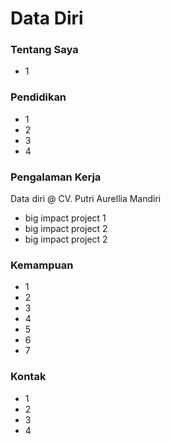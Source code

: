 # Data Diri

### Tentang Saya
- 1

### Pendidikan
- 1
- 2
- 3
- 4

### Pengalaman Kerja
Data diri @ CV. Putri Aurellia Mandiri
- big impact project 1
- big impact project 2
- big impact project 2

### Kemampuan
- 1
- 2
- 3
- 4
- 5
- 6
- 7

### Kontak
- 1
- 2
- 3
- 4
